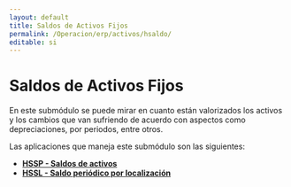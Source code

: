 ```yaml
---
layout: default
title: Saldos de Activos Fijos
permalink: /Operacion/erp/activos/hsaldo/
editable: si
---
```


# Saldos de Activos Fijos 

En este submódulo se puede mirar en cuanto están valorizados los activos y los cambios que van sufriendo de acuerdo con aspectos como depreciaciones, por periodos, entre otros.

Las aplicaciones que maneja este submódulo son las siguientes:

* [**HSSP - Saldos de activos**](http://docs.oasiscom.com/Operacion/erp/activos/hsaldo/hssp#saldos-de-activos-hssp)  
* [**HSSL - Saldo periódico por localización**](http://docs.oasiscom.com/Operacion/erp/activos/hsaldo/hssl#saldo-periodico-por-localizacion-hssl) 

